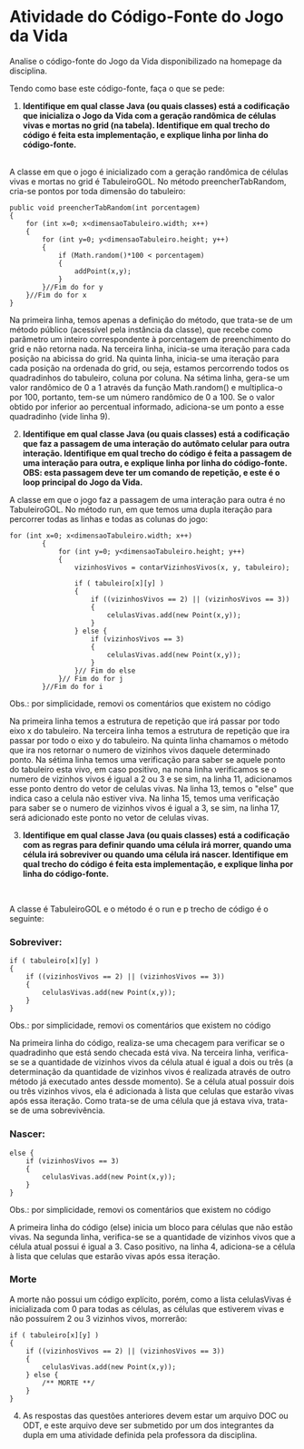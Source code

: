 # Atividade do Código-Fonte do Jogo da Vida


Analise o código-fonte do Jogo da Vida disponibilizado na homepage da disciplina.

Tendo como base este código-fonte, faça o que se pede:

1. **Identifique em qual classe Java (ou quais classes) está a codificação que inicializa o Jogo da Vida com a geração randômica de células vivas e mortas no grid (na tabela).
Identifique em qual trecho do código é feita esta implementação, e explique linha por linha do código-fonte.**

<br>
A classe em que o jogo é inicializado com a geração randômica de células vivas e mortas no grid é TabuleiroGOL. No método preencherTabRandom, cria-se pontos por toda dimensão do tabuleiro:

```
public void preencherTabRandom(int porcentagem) 
{
    for (int x=0; x<dimensaoTabuleiro.width; x++) 
    {
        for (int y=0; y<dimensaoTabuleiro.height; y++) 
        {
            if (Math.random()*100 < porcentagem) 
            {
                addPoint(x,y);
            }
        }//Fim do for y
    }//Fim do for x
}
```

Na primeira linha, temos apenas a definição do método, que trata-se de um método público (acessível pela instância da classe), que recebe como parâmetro um inteiro correspondente à porcentagem de preenchimento do grid e não retorna nada.
Na terceira linha, inicia-se uma iteração para cada posição na abicissa do grid. Na quinta linha, inicia-se uma iteração para cada posição na ordenada do grid, ou seja, estamos percorrendo todos os quadradinhos do tabuleiro, coluna por coluna.
Na sétima linha, gera-se um valor randômico de 0 a 1 através da função Math.random() e multiplica-o por 100, portanto, tem-se um número randômico de 0 a 100. Se o valor obtido por inferior ao percentual informado, adiciona-se um ponto a esse quadradinho (vide linha 9).


2. **Identifique em qual classe Java (ou quais classes) está a codificação que faz a passagem de uma interação do autômato celular para outra interação. Identifique em qual trecho do código é feita a passagem de uma interação para outra, e explique linha por linha do código-fonte. OBS: esta passagem deve ter um comando de repetição, e este é o loop principal do Jogo da Vida.**

A classe em que o jogo faz a passagem de uma interação para outra é  no TabuleiroGOL. No método run, em que temos uma dupla iteração para percorrer todas as linhas e todas as colunas do jogo:

```
for (int x=0; x<dimensaoTabuleiro.width; x++) 
        {
            for (int y=0; y<dimensaoTabuleiro.height; y++) 
            {
            	vizinhosVivos = contarVizinhosVivos(x, y, tabuleiro);
            	            	
                if ( tabuleiro[x][y] ) 
                {
                    if ((vizinhosVivos == 2) || (vizinhosVivos == 3)) 
                    {
                        celulasVivas.add(new Point(x,y));
                    } 
                } else {
                    if (vizinhosVivos == 3) 
                    {
                        celulasVivas.add(new Point(x,y));
                    }
                }// Fim do else
            }// Fim do for j
        }//Fim do for i
```
Obs.: por simplicidade, removi os comentários que existem no código

Na primeira linha temos a estrutura de repetição que irá passar por todo eixo x do tabuleiro. Na terceira linha temos a estrutura de repetição que ira passar por todo o eixo y do tabuleiro. Na quinta linha chamamos o método que ira nos retornar o numero de vizinhos vivos daquele determinado ponto.  Na sétima linha temos uma verificação para saber se aquele ponto do tabuleiro esta vivo, em caso positivo, na nona linha verificamos se o numero de vizinhos vivos é igual a 2 ou 3 e se sim, na linha 11, adicionamos esse ponto dentro do vetor de celulas vivas. Na linha 13, temos o "else" que indica caso a celula não estiver viva. Na linha 15, temos uma verificação para saber se o numero de vizinhos vivos é igual a 3, se sim, na linha 17, será adicionado este ponto no vetor de celulas vivas. 


3. **Identifique em qual classe Java (ou quais classes) está a codificação com as regras para definir quando uma célula irá morrer, quando uma célula irá sobreviver ou quando uma célula irá nascer. Identifique em qual trecho do código é feita esta implementação, e explique linha por linha do código-fonte.**
<br>

A classe é TabuleiroGOL e o método é o run e p trecho de código é o seguinte:

### Sobreviver:

```
if ( tabuleiro[x][y] ) 
{
    if ((vizinhosVivos == 2) || (vizinhosVivos == 3)) 
    {
        celulasVivas.add(new Point(x,y));
    } 
}
```
Obs.: por simplicidade, removi os comentários que existem no código

Na primeira linha do código, realiza-se uma checagem para verificar se o quadradinho que está sendo checada está viva. Na terceira linha, verifica-se se a quantidade de vizinhos vivos da célula atual é igual a dois ou três (a determinação da quantidade de vizinhos vivos é realizada através de outro método já executado antes dessde momento).
Se a célula atual possuir dois ou três vizinhos vivos, ela é adicionada à lista que celulas que estarão vivas após essa iteração. Como trata-se de uma célula que já estava viva, trata-se de uma sobrevivência.

### Nascer: 
```
else {
    if (vizinhosVivos == 3) 
    {
        celulasVivas.add(new Point(x,y));
    }
}
```
Obs.: por simplicidade, removi os comentários que existem no código

A primeira linha do código (else) inicia um bloco para células que não estão vivas. Na segunda linha, verifica-se se a quantidade de vizinhos vivos que a célula atual possui é igual a 3. Caso positivo, na linha 4, adiciona-se a célula à lista que celulas que estarão vivas após essa iteração.

### Morte

A morte não possui um código explícito, porém, como a lista celulasVivas é inicializada com 0 para todas as células, as células que estiverem vivas e não possuírem 2 ou 3 vizinhos vivos, morrerão:

```
if ( tabuleiro[x][y] ) 
{
    if ((vizinhosVivos == 2) || (vizinhosVivos == 3)) 
    {
        celulasVivas.add(new Point(x,y));
    } else {
        /** MORTE **/
    }
} 
```

4. As respostas das questões anteriores devem estar um arquivo DOC ou ODT, e este arquivo deve ser submetido por um dos integrantes da dupla em uma atividade definida pela professora da disciplina.

